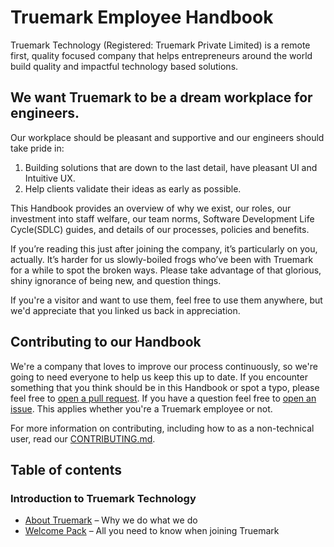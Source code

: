 # Truemark Employee Handbook

Truemark Technology (Registered: Truemark Private Limited) is a remote first, quality focused company that helps entrepreneurs around the world build quality and impactful technology based solutions.

## We want Truemark to be a dream workplace for engineers. 
Our workplace should be pleasant and supportive and our engineers should take pride in:
1. Building solutions that are down to the last detail, have pleasant UI and Intuitive UX.
2. Help clients validate their ideas as early as possible.

This Handbook provides an overview of why we exist, our roles, our investment into staff welfare, our team norms, Software Development Life Cycle(SDLC) guides, and details of our processes, policies and benefits.

If you’re reading this just after joining the company, it’s particularly on you, actually. It’s harder for us slowly-boiled frogs who’ve been with Truemark for a while to spot the broken ways. Please take advantage of that glorious, shiny ignorance of being new, and question things.

If you're a visitor and want to use them, feel free to use them anywhere, but we'd appreciate that you linked us back in appreciation.

## Contributing to our Handbook

We're a company that loves to improve our process continuously, so we're going to need everyone to help us keep this up to date. If you encounter something that you think should be in this Handbook or spot a typo, please feel free to [open a pull request](https://github.com/TruemarkDev/handbook/pulls). If you have a question feel free to [open an issue](https://github.com/TruemarkDev/handbook/issues). This applies whether you're a Truemark employee or not.

For more information on contributing, including how to as a non-technical user, read our [CONTRIBUTING.md](https://github.com/TruemarkDev/handbook/blob/master/CONTRIBUTING.md).

## Table of contents

### Introduction to Truemark Technology

* [About Truemark](https://handbook.truemark.dev/docs/company/about/) – Why we do what we do
* [Welcome Pack](https://handbook.truemark.dev/docs/company/welcome-pack/) – All you need to know when joining Truemark